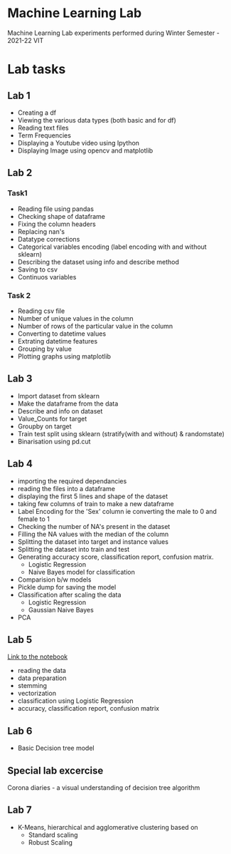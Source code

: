 # Machine Learning Lab
Machine Learning Lab experiments performed during Winter Semester - 2021-22 VIT

# Lab tasks
## Lab 1

*    Creating a df
*    Viewing the various data types (both basic and for df)
*    Reading text files
*    Term Frequencies
*    Displaying a Youtube video using Ipython
*    Displaying Image using opencv and matplotlib

## Lab 2
### Task1

*   Reading file using pandas
*   Checking shape of dataframe
*   Fixing the column headers
*   Replacing nan's
*   Datatype corrections
*   Categorical variables encoding (label encoding with and without sklearn)
*   Describing the dataset using info and describe method
*   Saving to csv
*   Continuos variables

### Task 2

*    Reading csv file
*    Number of unique values in the column
*    Number of rows of the particular value in the column
*    Converting to datetime values
*    Extrating datetime features
*    Grouping by value
*    Plotting graphs using matplotlib

## Lab 3

*    Import dataset from sklearn
*    Make the dataframe from the data
*    Describe and info on dataset
*    Value_Counts for target
*    Groupby on target
*    Train test split using sklearn (stratify(with and without) & randomstate)
*    Binarisation using pd.cut

## Lab 4

* importing the required dependancies
* reading the files into a dataframe
* displaying the first 5 lines and shape of the dataset
* taking few columns of train to make a new dataframe
* Label Encoding for the 'Sex' column ie converting the male to 0 and female to 1
* Checking the number of NA's present in the dataset
* Filling the NA values with the median of the column
* Splitting the dataset into target and instance values
* Splitting the dataset into train and test
* Generating accuracy score, classification report, confusion matrix.
  * Logistic Regression
  * Naive Bayes model for classification
* Comparision b/w models
* Pickle dump for saving the model
* Classification after scaling the data
  * Logistic Regression
  * Gaussian Naive Bayes
* PCA 

## Lab 5
[Link to the notebook](https://www.kaggle.com/anishghiya/ml-lab-assignment-movie-sentiment-classification/notebook)
* reading the data
* data preparation
* stemming
* vectorization
* classification using Logistic Regression
* accuracy, classification report, confusion matrix

## Lab 6
* Basic Decision tree model

## Special lab excercise
Corona diaries - a visual understanding of decision tree algorithm

## Lab 7
* K-Means, hierarchical and agglomerative clustering based on 
  * Standard scaling
  * Robust Scaling
